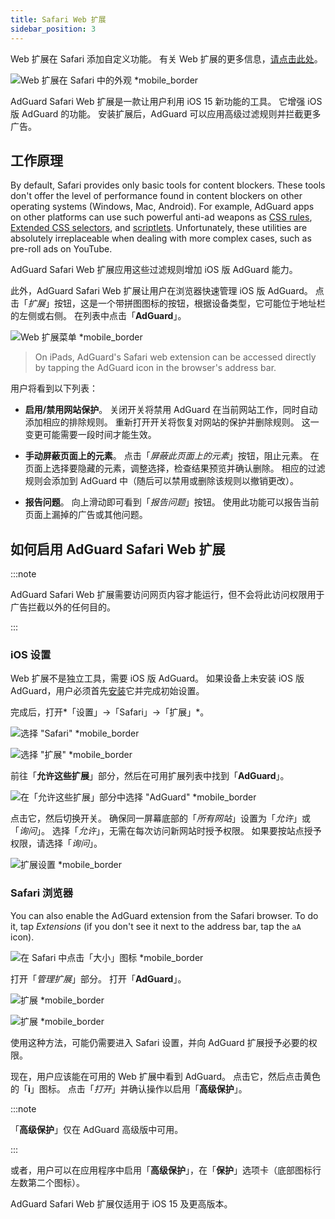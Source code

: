 ```yaml
---
title: Safari Web 扩展
sidebar_position: 3
---
```


Web 扩展在 Safari 添加自定义功能。 有关 Web 扩展的更多信息，[请点击此处](https://developer.apple.com/documentation/safariservices/safari_web_extensions)。

![Web 扩展在 Safari 中的外观 *mobile_border](https://cdn.adtidy.org/public/Adguard/kb/iOS/webext/menu_en.png)

AdGuard Safari Web 扩展是一款让用户利用 iOS 15 新功能的工具。 它增强 iOS 版 AdGuard 的功能。 安装扩展后，AdGuard 可以应用高级过滤规则并拦截更多广告。

## 工作原理

By default, Safari provides only basic tools for content blockers. These tools don't offer the level of performance found in content blockers on other operating systems (Windows, Mac, Android). For example, AdGuard apps on other platforms can use such powerful anti-ad weapons as [CSS rules](/general/ad-filtering/create-own-filters#cosmetic-css-rules), [Extended CSS selectors](/general/ad-filtering/create-own-filters#extended-css-selectors), and [scriptlets](/general/ad-filtering/create-own-filters#scriptlets). Unfortunately, these utilities are absolutely irreplaceable when dealing with more complex cases, such as pre-roll ads on YouTube.

AdGuard Safari Web 扩展应用这些过滤规则增加 iOS 版 AdGuard 能力。

此外，AdGuard Safari Web 扩展让用户在浏览器快速管理 iOS 版 AdGuard。 点击「*扩展*」按钮，这是一个带拼图图标的按钮，根据设备类型，它可能位于地址栏的左侧或右侧。 在列表中点击「**AdGuard**」。

![Web 扩展菜单 *mobile_border](https://cdn.adtidy.org/public/Adguard/kb/iOS/webext/ext_adguard_en.png?1)

> On iPads, AdGuard's Safari web extension can be accessed directly by tapping the AdGuard icon in the browser's address bar.

用户将看到以下列表：

- **启用/禁用网站保护**。 关闭开关将禁用 AdGuard 在当前网站工作，同时自动添加相应的排除规则。 重新打开开关将恢复对网站的保护并删除规则。 这一变更可能需要一段时间才能生效。

- **手动屏蔽页面上的元素**。 点击「*屏蔽此页面上的元素*」按钮，阻止元素。 在页面上选择要隐藏的元素，调整选择，检查结果预览并确认删除。 相应的过滤规则会添加到 AdGuard 中（随后可以禁用或删除该规则以撤销更改）。

- **报告问题**。 向上滑动即可看到「*报告问题*」按钮。 使用此功能可以报告当前页面上漏掉的广告或其他问题。

## 如何启用 AdGuard Safari Web 扩展

:::note

AdGuard Safari Web 扩展需要访问网页内容才能运行，但不会将此访问权限用于广告拦截以外的任何目的。

:::

### iOS 设置

Web 扩展不是独立工具，需要 iOS 版 AdGuard。 如果设备上未安装 iOS 版 AdGuard，用户必须首先[安装](../installation)它并完成初始设置。

完成后，打开*「设置」→「Safari」→「扩展」*。

![选择 "Safari" *mobile_border](https://cdn.adtidy.org/public/Adguard/kb/iOS/webext/settings1_en.png)

![选择 "扩展" *mobile_border](https://cdn.adtidy.org/public/Adguard/kb/iOS/webext/settings2_en.png)

前往「**允许这些扩展**」部分，然后在可用扩展列表中找到「**AdGuard**」。

![在「允许这些扩展」部分中选择 "AdGuard" *mobile_border](https://cdn.adtidy.org/public/Adguard/kb/iOS/webext/settings3_en.png)

点击它，然后切换开关。 确保同一屏幕底部的「*所有网站*」设置为「*允许*」或「*询问*」。 选择「*允许*」，无需在每次访问新网站时授予权限。 如果要按站点授予权限，请选择「*询问*」。

![扩展设置 *mobile_border](https://cdn.adtidy.org/public/Adguard/kb/iOS/webext/settings4_en.png)

### Safari 浏览器

You can also enable the AdGuard extension from the Safari browser. To do it, tap *Extensions* (if you don't see it next to the address bar, tap the `aA` icon).

![在 Safari 中点击「大小」图标 *mobile_border](https://cdn.adtidy.org/public/Adguard/kb/iOS/webext/safari1_en.png)

打开「*管理扩展*」部分。 打开「**AdGuard**」。

![扩展 *mobile_border](https://cdn.adtidy.org/public/Adguard/kb/iOS/webext/safari2_en.png)

![扩展 *mobile_border](https://cdn.adtidy.org/public/Adguard/kb/iOS/webext/safari3_en.png)

使用这种方法，可能仍需要进入 Safari 设置，并向 AdGuard 扩展授予必要的权限。

现在，用户应该能在可用的 Web 扩展中看到 AdGuard。 点击它，然后点击黄色的「**i**」图标。 点击「*打开*」并确认操作以启用「**高级保护**」。

:::note

「**高级保护**」仅在 AdGuard 高级版中可用。

:::

或者，用户可以在应用程序中启用「**高级保护**」，在「**保护**」选项卡（底部图标行左数第二个图标）。

AdGuard Safari Web 扩展仅适用于 iOS 15 及更高版本。
